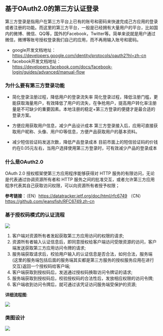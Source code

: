 ## 基于OAuth2.0的第三方认证登录

第三方登录是指用户在第三方平台上已有的账号和密码来快速完成己方应用的登录或者注册的功能。而这里的第三方平台，一般是已经拥有大量用户的平台，比如国内的微博、微信、QQ等，国外的Facebook，Twitter等。简单来说就是用户通过微信，微博等账号授权登录我们自己的应用，而不再用输入账号和密码。

* google开发文档地址： https://developers.google.com/identity/protocols/oauth2?hl=zh-cn
* facebook开发文档地址：https://developers.facebook.com/docs/facebook-login/guides/advanced/manual-flow

### 为什么要有第三方登录功能

* 简化登录注册过程，降低用户的登录流失率
  简化登录过程，降低注册门槛，更能获取海量用户，有效降低了用户的流失，在争抢用户，提高用户转化率注册量是不可缺少的重要因素。本地注册的稳定+第三方登录的便捷才是最合适的登录方案。

* 方便应用获取用户信息，减少产品设计成本
  第三方登录接入后，应用可直接获取用户昵称、头像、用户ID等信息，方便产品获取用户的基本资料。

* 减少短信验证码发送次数，降低产品登录成本
  目前市面上的短信验证码的价钱约在0.05元左右，当用户选择使用第三方登录时，可有效减少产品的登录成本

### 什么是OAuth2.0

OAuth 2.0 授权框架使第三方应用程序能够获得对 HTTP 服务的有限访问，无论是代表通过协调资源所有者和 HTTP 服务之间的批准交互，或者允许第三方应用程序代表其自己获取访问权限，可以向资源所有者授予权限；

<b>参考链接</b>：（EN）https://datatracker.ietf.org/doc/html/rfc6749  （CN）https://github.com/jeansfish/RFC6749.zh-cn

### 基于授权码模式的认证流程

![](https://github.com/TT-thzy/notes-tt/blob/company/picture%20service/thirdOAuthFlow.png)

1. 客户端对资源所有者发起获取第三方应用访问的权限的请求;
2. 资源所有者输入认证信息后，即同意授权给客户端访问受限资源的访问，客户端发送获取第三方应用访问令牌的请求;
3. 服务端获取请求后，校验用户输入的认证信息是否合法，如何合法，服务端(这里的服务端包括后面的服务端其实都是第三方服务的授权服务应用在进行交互)返回一个授权码给客户端;
4. 客户端获取到授权码后，发送通过授权码换取访问令牌证的请求;
5. 服务端获取到授权码后，校验授权码的合法性后，发放相应权限的访问令牌;
6. 客户端收到访问令牌后，就可通过该凭证访问服务端受保护的资源;

<b>详细流程图</b>:

![](https://github.com/TT-thzy/notes-tt/blob/company/picture%20service/thidOAuthProcess.png)

### 类图设计

![](https://github.com/TT-thzy/notes-tt/blob/company/picture%20service/thirdAuth.png)
